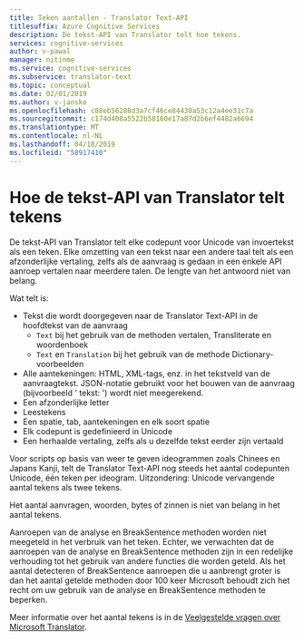 ```yaml
---
title: Teken aantallen - Translator Text-API
titlesuffix: Azure Cognitive Services
description: De tekst-API van Translator telt hoe tekens.
services: cognitive-services
author: v-pawal
manager: nitinme
ms.service: cognitive-services
ms.subservice: translator-text
ms.topic: conceptual
ms.date: 02/01/2019
ms.author: v-jansko
ms.openlocfilehash: c88eb56288d3a7cf46ce84430a53c12a4ee31c7a
ms.sourcegitcommit: c174d408a5522b58160e17a87d2b6ef4482a6694
ms.translationtype: MT
ms.contentlocale: nl-NL
ms.lasthandoff: 04/18/2019
ms.locfileid: "58917410"
---
```

# <a name="how-the-translator-text-api-counts-characters"></a>Hoe de tekst-API van Translator telt tekens

De tekst-API van Translator telt elke codepunt voor Unicode van invoertekst als een teken. Elke omzetting van een tekst naar een andere taal telt als een afzonderlijke vertaling, zelfs als de aanvraag is gedaan in een enkele API aanroep vertalen naar meerdere talen. De lengte van het antwoord niet van belang.

Wat telt is:

* Tekst die wordt doorgegeven naar de Translator Text-API in de hoofdtekst van de aanvraag
   * `Text` bij het gebruik van de methoden vertalen, Transliterate en woordenboek
   * `Text` en `Translation` bij het gebruik van de methode Dictionary-voorbeelden
* Alle aantekeningen: HTML, XML-tags, enz. in het tekstveld van de aanvraagtekst. JSON-notatie gebruikt voor het bouwen van de aanvraag (bijvoorbeeld ' tekst: ') wordt niet meegerekend.
* Een afzonderlijke letter
* Leestekens
* Een spatie, tab, aantekeningen en elk soort spatie
* Elk codepunt is gedefinieerd in Unicode
* Een herhaalde vertaling, zelfs als u dezelfde tekst eerder zijn vertaald

Voor scripts op basis van weer te geven ideogrammen zoals Chinees en Japans Kanji, telt de Translator Text-API nog steeds het aantal codepunten Unicode, één teken per ideogram. Uitzondering: Unicode vervangende aantal tekens als twee tekens.

Het aantal aanvragen, woorden, bytes of zinnen is niet van belang in het aantal tekens. 

Aanroepen van de analyse en BreakSentence methoden worden niet meegeteld in het verbruik van het teken. Echter, we verwachten dat de aanroepen van de analyse en BreakSentence methoden zijn in een redelijke verhouding tot het gebruik van andere functies die worden geteld. Als het aantal detecteren of BreakSentence aanroepen die u aanbrengt groter is dan het aantal getelde methoden door 100 keer Microsoft behoudt zich het recht om uw gebruik van de analyse en BreakSentence methoden te beperken.


Meer informatie over het aantal tekens is in de [Veelgestelde vragen over Microsoft Translator](https://www.microsoft.com/en-us/translator/faq.aspx).
